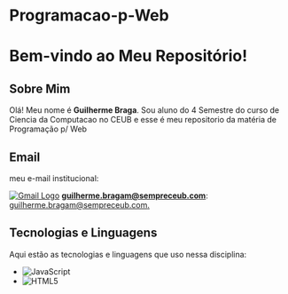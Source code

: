 # Programacao-p-Web
# Bem-vindo ao Meu Repositório!

## Sobre Mim

Olá! Meu nome é **Guilherme Braga**. Sou aluno do 4 Semestre do curso de Ciencia da Computacao no CEUB e esse é meu repositorio da matéria de Programação p/ Web

## Email

meu e-mail institucional:

[![Gmail Logo](https://upload.wikimedia.org/wikipedia/commons/4/42/Gmail_Icon.png)](mailto:guilherme.bragam@sempreceub.com)
**guilherme.bragam@sempreceub.com**: [guilherme.bragam@sempreceub.com.](mailto:guilherme.bragam@sempreceub.com)

## Tecnologias e Linguagens

Aqui estão as tecnologias e linguagens que uso nessa disciplina:

- ![JavaScript](https://img.shields.io/badge/-JavaScript-F7DF1E?style=flat&logo=javascript&logoColor=black)
- ![HTML5](https://img.shields.io/badge/-HTML5-E34F26?style=flat&logo=html5&logoColor=white)


